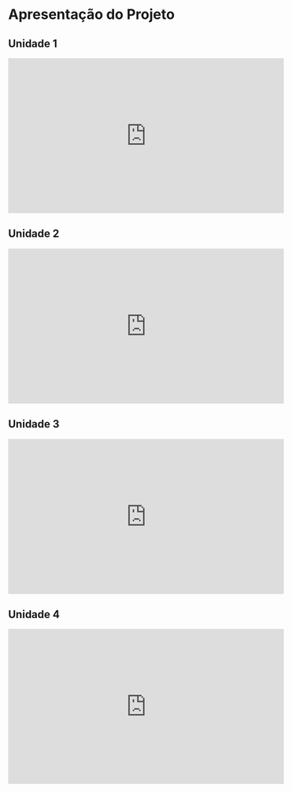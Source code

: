 # Apresentação do Projeto

## Unidade 1
<iframe width="560" height="315" src="https://www.youtube.com/embed/c03F0_th8BY" title="YouTube video player" frameborder="0" allow="accelerometer; autoplay; clipboard-write; encrypted-media; gyroscope; picture-in-picture" allowfullscreen></iframe>

## Unidade 2
<iframe width="560" height="315" src="https://www.youtube.com/embed/1Dh3nyGBeMQ" title="YouTube video player" frameborder="0" allow="accelerometer; autoplay; clipboard-write; encrypted-media; gyroscope; picture-in-picture" allowfullscreen></iframe>

## Unidade 3
<iframe width="560" height="315" src="https://www.youtube.com/embed/5Xh6bQP3UwQ" title="YouTube video player" frameborder="0" allow="accelerometer; autoplay; clipboard-write; encrypted-media; gyroscope; picture-in-picture" allowfullscreen></iframe>

## Unidade 4
<iframe width="560" height="315" src="https://www.youtube.com/embed/qFXaSe4C3Js" title="YouTube video player" frameborder="0" allow="accelerometer; autoplay; clipboard-write; encrypted-media; gyroscope; picture-in-picture" allowfullscreen></iframe>
